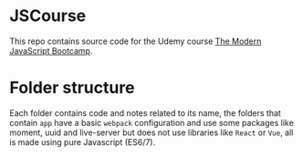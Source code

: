 # JSCourse

This repo contains source code for the Udemy course [The Modern JavaScript Bootcamp](udemy.com/course/modern-javascript/). 

# Folder structure
Each folder contains code and notes related to its name, the folders that contain `app` have a basic `webpack` configuration and use some packages like moment, uuid and live-server
but does not use libraries like `React` or `Vue`, all is made using pure Javascript (ES6/7).
